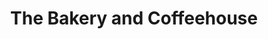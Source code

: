 ---
title: "The Bakery and Coffeehouse"
url: /williamstown/the-bakery-and-coffeehouse/
shop: Bäckerei
---